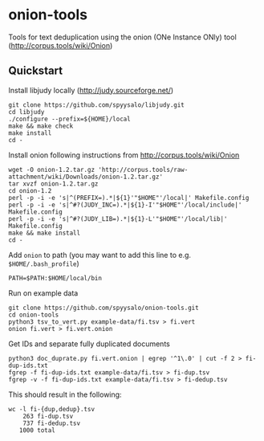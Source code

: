 # onion-tools

Tools for text deduplication using the onion (ONe Instance ONly) tool (<http://corpus.tools/wiki/Onion>)

## Quickstart

Install libjudy locally (<http://judy.sourceforge.net/>)

```
git clone https://github.com/spyysalo/libjudy.git
cd libjudy
./configure --prefix=${HOME}/local
make && make check
make install
cd -
```

Install onion following instructions from <http://corpus.tools/wiki/Onion>

```
wget -O onion-1.2.tar.gz 'http://corpus.tools/raw-attachment/wiki/Downloads/onion-1.2.tar.gz'
tar xvzf onion-1.2.tar.gz 
cd onion-1.2
perl -p -i -e 's|^(PREFIX=).*|${1}'"$HOME"'/local|' Makefile.config 
perl -p -i -e 's|^#?(JUDY_INC=).*|${1}-I'"$HOME"'/local/include|' Makefile.config
perl -p -i -e 's|^#?(JUDY_LIB=).*|${1}-L'"$HOME"'/local/lib|' Makefile.config
make && make install
cd -
```

Add `onion` to path (you may want to add this line to e.g. `$HOME/.bash_profile`)

```
PATH=$PATH:$HOME/local/bin
```

Run on example data

```
git clone https://github.com/spyysalo/onion-tools.git
cd onion-tools
python3 tsv_to_vert.py example-data/fi.tsv > fi.vert
onion fi.vert > fi.vert.onion
```

Get IDs and separate fully duplicated documents

```
python3 doc_duprate.py fi.vert.onion | egrep '^1\.0' | cut -f 2 > fi-dup-ids.txt
fgrep -f fi-dup-ids.txt example-data/fi.tsv > fi-dup.tsv
fgrep -v -f fi-dup-ids.txt example-data/fi.tsv > fi-dedup.tsv
```

This should result in the following:

```
wc -l fi-{dup,dedup}.tsv
    263 fi-dup.tsv
    737 fi-dedup.tsv
   1000 total
```

